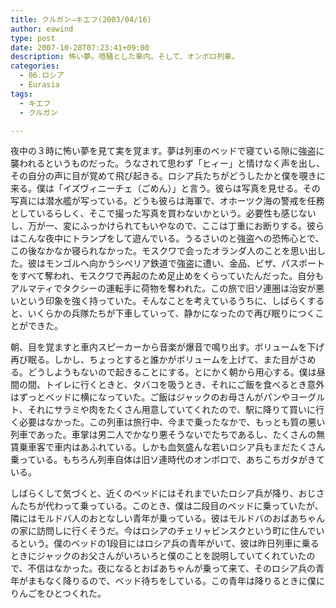 ```yaml
---
title: クルガン⇒キエフ(2003/04/16)
author: eawind
type: post
date: 2007-10-28T07:23:41+09:00
description: 怖い夢。喧騒とした車内。そして、オンボロ列車。
categories:
  - 06.ロシア
  - Eurasia
tags:
  - キエフ
  - クルガン

---
```

夜中の３時に怖い夢を見て実を覚ます。夢は列車のベッドで寝ている隙に強盗に襲われるというものだった。うなされて思わず「ヒィー」と情けなく声を出し、その自分の声に目が覚めて飛び起きる。ロシア兵たちがどうしたかと僕を覗きに来る。僕は「イズヴィニーチェ（ごめん）」と言う。彼らは写真を見せる。その写真には潜水艦が写っている。どうも彼らは海軍で、オホーツク海の警戒を任務としているらしく、そこで撮った写真を買わないかという。必要性も感じないし、万が一、変にふっかけられてもいやなので、ここは丁重にお断りする。彼らはこんな夜中にトランプをして遊んでいる。うるさいのと強盗への恐怖心とで、この後なかなか寝られなかった。モスクワで会ったオランダ人のことを思い出した。彼はモンゴルへ向かうシベリア鉄道で強盗に遭い、金品、ビザ、パスポートをすべて奪われ、モスクワで再起のため足止めをくらっていたんだった。自分もアルマティでタクシーの運転手に荷物を奪われた。この旅で旧ソ連圏は治安が悪いという印象を強く持っていた。そんなことを考えているうちに、しばらくすると、いくらかの兵隊たちが下車していって、静かになったので再び眠りにつくことができた。

朝、目を覚ますと車内スピーカーから音楽が爆音で鳴り出す。ボリュームを下げ再び眠る。しかし、ちょっとすると誰かがボリュームを上げて、また目がさめる。どうしようもないので起きることにする。とにかく朝から用心する。僕は昼間の間、トイレに行くときと、タバコを吸うとき、それにご飯を食べるとき意外はずっとベッドに横になっていた。ご飯はジャックのお母さんがパンやヨーグルト、それにサラミや肉をたくさん用意していてくれたので、駅に降りて買いに行く必要はなかった。この列車は旅行中、今まで乗ったなかで、もっとも質の悪い列車であった。車掌は男二人でかなり悪そうないでたちであるし、たくさんの無賃乗車客で車内はあふれている。しかも血気盛んな若いロシア兵もまだたくさん乗っている。もちろん列車自体は旧ソ連時代のオンボロで、あちこちガタがきている。

しばらくして気づくと、近くのベッドにはそれまでいたロシア兵が降り、おじさんたちが代わって乗っている。このとき、僕は二段目のベッドに乗っていたが、隣にはモルドバ人のおとなしい青年が乗っている。彼はモルドバのおばあちゃんの家に訪問しに行くそうだ。今はロシアのチェリャビンスクという町に住んでいるという。僕のベッドの1段目にはロシア兵の青年がいて、彼は昨日列車に乗るときにジャックのお父さんがいろいろと僕のことを説明していてくれていたので、不信はなかった。夜になるとおばあちゃんが乗って来て、そのロシア兵の青年がまもなく降りるので、ベッド待ちをしている。この青年は降りるときに僕にりんごをひとつくれた。
